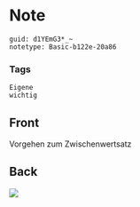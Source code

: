 # Note
```
guid: d1YEmG3*_~
notetype: Basic-b122e-20a86
```

### Tags
```
Eigene
wichtig
```

## Front
Vorgehen zum Zwischenwertsatz

## Back
<img src="paste-acfc810643a0919746ecac3a0b6694e890b7cada.jpg">
